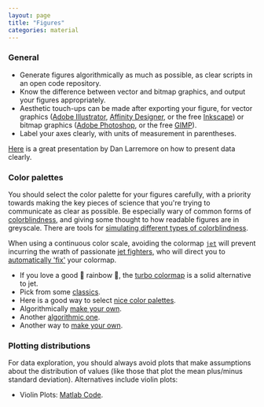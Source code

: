 ```yaml
---
layout: page
title: "Figures"
categories: material
---
```


### General

* Generate figures algorithmically as much as possible, as clear scripts in an open code repository.
* Know the difference between vector and bitmap graphics, and output your figures appropriately.
* Aesthetic touch-ups can be made after exporting your figure, for vector graphics ([Adobe Illustrator](https://www.adobe.com/products/illustrator.html), [Affinity Designer](https://affinity.serif.com/en-gb/), or the free [Inkscape](https://inkscape.org/)) or bitmap graphics ([Adobe Photoshop](https://www.adobe.com/au/products/photoshop.html), or the free [GIMP](https://www.gimp.org/)).
* Label your axes clearly, with units of measurement in parentheses.

[Here](https://drive.google.com/file/d/1LouVvISCRlWkItZgzoHcgoU5Q1VyHT4U/view) is a great presentation by Dan Larremore on how to present data clearly.

### Color palettes

You should select the color palette for your figures carefully, with a priority towards making the key pieces of science that you're trying to communicate as clear as possible.
Be especially wary of common forms of [colorblindness](https://davidmathlogic.com/colorblind/), and giving some thought to how readable figures are in greyscale.
There are tools for [simulating different types of colorblindness](https://www.color-blindness.com/coblis-color-blindness-simulator/).

When using a continuous color scale, avoiding the colormap [`jet`](https://jakevdp.github.io/blog/2014/10/16/how-bad-is-your-colormap/) will prevent incurring the wrath of passionate [jet fighters](https://github.com/smsaladi/jetfighter), who will direct you to [automatically 'fix'](https://fixthejet.ecrlife.org/) your colormap.

* If you love a good :rainbow: rainbow :rainbow:, the [turbo colormap](https://gist.github.com/mikhailov-work/ee72ba4191942acecc03fe6da94fc73f) is a solid alternative to jet.
* Pick from some [classics](http://colorbrewer2.org/).
* Here is a good way to select [nice color palettes](https://learnui.design/tools/data-color-picker.html).
* Algorithmically [make your own](http://vrl.cs.brown.edu/color).
* Another [algorithmic one](https://medialab.github.io/iwanthue/).
* Another way to [make your own](https://jdherman.github.io/colormap/).

### Plotting distributions

For data exploration, you should always avoid plots that make assumptions about the distribution of values (like those that plot the mean plus/minus standard deviation).
Alternatives include violin plots:

* Violin Plots: [Matlab Code](https://github.com/bastibe/Violinplot-Matlab).
